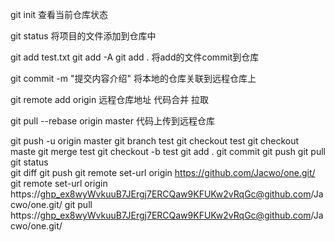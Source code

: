 git init
查看当前仓库状态

git status
将项目的文件添加到仓库中

git add test.txt
git add -A
git add .
将add的文件commit到仓库

git commit -m "提交内容介绍"
将本地的仓库关联到远程仓库上

git remote add origin 远程仓库地址
代码合并 拉取

git pull --rebase origin master
代码上传到远程仓库

git push -u origin master
git branch test
git checkout test
git checkout maste
git merge test
git checkout -b test
git add .
git commit 
git push
git pull
git status   
git diff
git push
git remote set-url origin https://github.com/Jacwo/one.git/
git remote set-url origin https://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@github.com/Jacwo/one.git/
git pull https://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@github.com/Jacwo/one.git/



